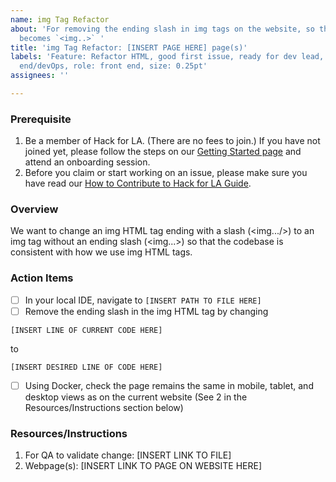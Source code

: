 ```yaml
---
name: img Tag Refactor
about: 'For removing the ending slash in img tags on the website, so that `<img.../>`
  becomes `<img..>` '
title: 'img Tag Refactor: [INSERT PAGE HERE] page(s)'
labels: 'Feature: Refactor HTML, good first issue, ready for dev lead, role: back
  end/devOps, role: front end, size: 0.25pt'
assignees: ''

---
```


### Prerequisite
1. Be a member of Hack for LA. (There are no fees to join.) If you have not joined yet, please follow the steps on our [Getting Started page](https://www.hackforla.org/getting-started) and attend an onboarding session.
2. Before you claim or start working on an issue, please make sure you have read our [How to Contribute to Hack for LA Guide](https://github.com/hackforla/website/blob/7f0c132c96f71230b8935759e1f8711ccb340c0f/CONTRIBUTING.md).

### Overview
We want to change an img HTML tag ending with a slash (<img.../>) to an img tag without an ending slash (<img...>) so that the codebase is consistent with how we use img HTML tags.

### Action Items
- [ ] In your local IDE, navigate to `[INSERT PATH TO FILE HERE]`
- [ ] Remove the ending slash in the img HTML tag by changing
```
[INSERT LINE OF CURRENT CODE HERE]
```
to
```
[INSERT DESIRED LINE OF CODE HERE]
```
- [ ] Using Docker, check the page remains the same in mobile, tablet, and desktop views as on the current website (See 2 in the Resources/Instructions section below)

### Resources/Instructions
1. For QA to validate change: [INSERT LINK TO FILE]
2. Webpage(s): [INSERT LINK TO PAGE ON WEBSITE HERE]
